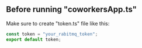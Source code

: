 ## Before running "coworkersApp.ts"

Make sure to create "token.ts" file like this:

```typescript
const token = "your_rabitmq_token";
export default token;
```
